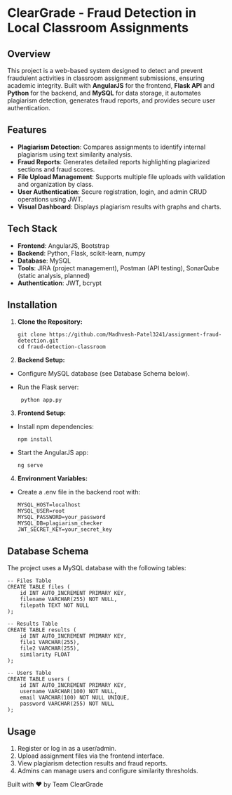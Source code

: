 # ClearGrade - Fraud Detection in Local Classroom Assignments

## Overview
This project is a web-based system designed to detect and prevent fraudulent activities in classroom assignment submissions, ensuring academic integrity. Built with **AngularJS** for the frontend, **Flask API** and **Python** for the backend, and **MySQL** for data storage, it automates plagiarism detection, generates fraud reports, and provides secure user authentication.

## Features

 - **Plagiarism Detection**: Compares assignments to identify internal plagiarism using text similarity analysis.
 - **Fraud Reports**: Generates detailed reports highlighting plagiarized sections and fraud scores.
 - **File Upload Management**: Supports multiple file uploads with validation and organization by class.
 - **User Authentication**: Secure registration, login, and admin CRUD operations using JWT.
 - **Visual Dashboard**: Displays plagiarism results with graphs and charts.

## Tech Stack

 - **Frontend**: AngularJS, Bootstrap
 - **Backend**: Python, Flask, scikit-learn, numpy
 - **Database**: MySQL
 - **Tools**: JIRA (project management), Postman (API testing), SonarQube (static analysis, planned)
 - **Authentication**: JWT, bcrypt

## Installation

 1. **Clone the Repository:**

        git clone https://github.com/Madhvesh-Patel3241/assignment-fraud-detection.git
        cd fraud-detection-classroom

 2. **Backend Setup:**

 - Configure MySQL database (see Database Schema below).
 - Run the Flask server:

        python app.py

3. **Frontend Setup:**
 - Install npm dependencies:

       npm install

 - Start the AngularJS app:

       ng serve

4. **Environment Variables:**

 - Create a .env file in the backend root with:

       MYSQL_HOST=localhost
       MYSQL_USER=root
       MYSQL_PASSWORD=your_password
       MYSQL_DB=plagiarism_checker
       JWT_SECRET_KEY=your_secret_key

 ## Database Schema

 The project uses a MySQL database with the following tables:

    -- Files Table
    CREATE TABLE files (
        id INT AUTO_INCREMENT PRIMARY KEY,
        filename VARCHAR(255) NOT NULL,
        filepath TEXT NOT NULL
    );

    -- Results Table
    CREATE TABLE results (
        id INT AUTO_INCREMENT PRIMARY KEY,
        file1 VARCHAR(255),
        file2 VARCHAR(255),
        similarity FLOAT
    );

    -- Users Table
    CREATE TABLE users (
        id INT AUTO_INCREMENT PRIMARY KEY,
        username VARCHAR(100) NOT NULL,
        email VARCHAR(100) NOT NULL UNIQUE,
        password VARCHAR(255) NOT NULL
    );


 ## Usage

 1. Register or log in as a user/admin.
 2. Upload assignment files via the frontend interface.
 3. View plagiarism detection results and fraud reports.
 4. Admins can manage users and configure similarity thresholds.

<!-- 
## Screenshots

 - Login Page:
   
   <img width="1892" height="893" alt="Screenshot 2025-08-01 190246" src="https://github.com/user-attachments/assets/9d8495fb-bfa8-4e25-af52-376d94725a9b" />

 - Register Page:

   <img width="1888" height="892" alt="Screenshot 2025-08-01 190307" src="https://github.com/user-attachments/assets/cda588a1-aa8c-4bc8-8489-ba8b4ee15af2" />
   
- Home Page:

   <img width="1905" height="893" alt="Screenshot 2025-08-01 185847" src="https://github.com/user-attachments/assets/317b4ae4-1084-471c-be62-cf7555d1561b" />

 - Plagiarism Dashboard:

   <img width="1901" height="897" alt="Screenshot 2025-08-01 185925" src="https://github.com/user-attachments/assets/31ec7bdc-8bfe-4e22-9a7e-4df8b5a88222" />

  - Report Page:

      <img width="1897" height="890" alt="Screenshot 2025-08-01 190227" src="https://github.com/user-attachments/assets/2ef36990-8d16-4450-9291-49229ddcf2c8" />


## Future Enhancements
 - Integrate machine learning for advanced plagiarism detection.
 - Optimise performance for large datasets.
 - Implement full CI/CD pipelines with Jenkins.
 - Add support for multiple courses/institutions.

<!-- Team

Prajapati Akash Ashokkumar - Frontend, Authentication, Reporting
Patel Madhvesh Ajaybhai - Backend, Plagiarism Detection, File Management --> 

 Built with ❤️ by Team ClearGrade
